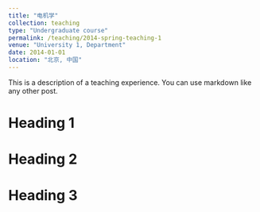 ```yaml
---
title: "电机学"
collection: teaching
type: "Undergraduate course"
permalink: /teaching/2014-spring-teaching-1
venue: "University 1, Department"
date: 2014-01-01
location: "北京, 中国"
---
```


This is a description of a teaching experience. You can use markdown like any other post.

Heading 1
======

Heading 2
======

Heading 3
======
